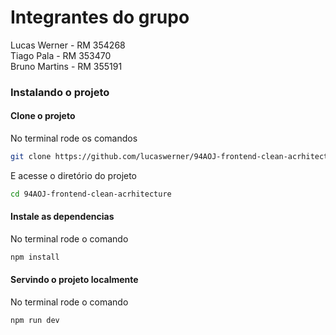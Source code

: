 # Integrantes do grupo
Lucas Werner - RM 354268<br>
Tiago Pala - RM 353470<br>
Bruno Martins - RM 355191<br>

### Instalando o projeto

#### Clone o projeto
No terminal rode os comandos

```bash 
git clone https://github.com/lucaswerner/94AOJ-frontend-clean-acrhitecture.git
```
E acesse o diretório do projeto

```bash
cd 94AOJ-frontend-clean-acrhitecture
```

#### Instale as dependencias
No terminal rode o comando

```bash
npm install
```

#### Servindo o projeto localmente
No terminal rode o comando

```bash
npm run dev
```
